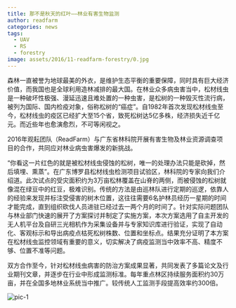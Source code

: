 ```yaml
---
title: 那不是秋天的红叶——林业有害生物监测
author: readfarm
categories: news
tags:
  - UAV
  - RS
  - forestry
image: assets/2016/11-readfarm-forestry/0.jpg
---
```


森林一直被誉为地球最美的外衣，是维护生态平衡的重要保障，同时具有巨大经济价值，而我国也是全球利用造林减排的最大国。在林业众多病虫害当中，松材线虫是一种破坏性极强、漫延迅速且难处置的一种虫害，是松树的一种毁灭性流行病，被列为国际、国内检疫对象，俗称松树的“癌症”。自1982年首次发现松材线虫至今，松材线虫的疫区已经扩大至15个省，致死松树达5亿多株，经济损失近千亿元。而近些年也愈演愈烈，不可等闲视之。

2016年观耘团队（ReadFarm）与广东省林科院开展有害生物及林业资源调查项目的合作，共同应对林业病虫害爆发的新挑战。

“你看这一片红色的就是被松材线虫侵蚀的松树，唯一的处理办法只能是砍掉，然后填埋、熏蒸”。在广东博罗县松材线虫检测项目试验区，林科院的专家向我们介绍道。此次试点的受灾面积约为3万亩松林覆盖在山脊的两侧，而被侵蚀的松树就像混在绿豆中的红豆，极难识别。传统的方法是由巡林队进行定期的巡逻，依靠人的经验来发现并标注受侵害的树木位置，这往往需要6名护林员经历一星期的时间才能完成，直到组织砍伐人员进驻已经过去一两个月的时间了。针对实际问题团队与林业部门快速的展开了方案探讨并制定了实施方案，本次方案选用了自主开发的无人机平台及自研三光相机作为采集设备并与专家知识库进行验证，实现了自动化、客观标示和导出病疫点枯死松树株数、位置和坐标点。结果充分证明了本方案在松材线虫监控领域有重要的意义，切实解决了病疫监测当中效率不高、精度不够、位置不准等问题。

双方合作至今，针对松材线虫病害的防治方案成果显著，共同发表了多篇论文及行业期刊文章，并逐步在行业中形成监测标准。每年重点林区持续服务面积约30万亩，并在全国多地林业系统当中推广。较传统人工监测手段提高效率约300倍。

![pic-1](/assets/2016/11-readfarm-forestry/1.jpg)
